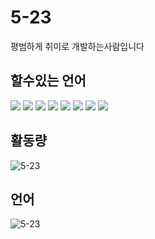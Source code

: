 # 5-23
평범하게 취미로 개발하는사람입니다
## 할수있는 언어
<img src="https://img.shields.io/badge/C++-000000?style=flat-square&logo=c%2B%2B&logoColor=white"/></a>
<img src="https://img.shields.io/badge/Python-000000?style=flat-square&logo=Python&logoColor=white"/></a>
<img src="https://img.shields.io/badge/Javascript-000000?style=flat-square&logo=Javascript&logoColor=white"/></a>
<img src="https://img.shields.io/badge/html-000000?style=flat-square&logo=html5&logoColor=white"/></a>
<img src="https://img.shields.io/badge/css-000000?style=flat-square&logo=css3&logoColor=white"/></a>
<img src="https://img.shields.io/badge/php-000000?style=flat-square&logo=php&logoColor=white"/></a>
<img src="https://img.shields.io/badge/mysql-000000?style=flat-square&logo=mysql&logoColor=white"/></a>
<img src="https://img.shields.io/badge/java-000000?style=flat-square&logo=java8&logoColor=white"/></a>



## 활동량
![5-23](https://github-readme-stats.vercel.app/api?username=5-23&show_icons=true&theme=gotham)

## 언어
![5-23](https://github-readme-stats.vercel.app/api/top-langs/?username=5-23&langs_count=8&layout=compact&theme=gotham)
